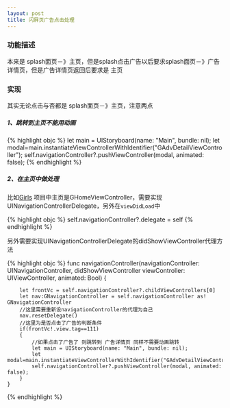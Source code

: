 ```yaml
---
layout: post
title: 闪屏页广告点击处理 
---
```


### 功能描述
本来是 splash面页－》主页，但是splash点击广告以后要求splash面页－》广告详情页，但是广告详情页返回后要求是 主页

### 实现

其实无论点击与否都是 splash面页－》主页，注意两点

##### 1、跳转到主页不能用动画 

{% highlight objc %}
	let main = UIStoryboard(name: "Main", bundle: nil);
    let modal=main.instantiateViewControllerWithIdentifier("GAdvDetailViewController");
    self.navigationController?.pushViewController(modal, animated: false);
{% endhighlight %}

##### 2、在主页中做处理

比如[Girls](https://github.com/QuanGe/Girls) 项目中主页是GHomeViewController，需要实现UINavigationControllerDelegate，另外在`viewDidLoad`中

{% highlight objc %}
	self.navigationController?.delegate = self
{% endhighlight %}

另外需要实现UINavigationControllerDelegate的didShowViewController代理方法


{% highlight objc %}
	func navigationController(navigationController: UINavigationController, didShowViewController viewController: UIViewController, animated: Bool) {
       
        let frontVc = self.navigationController?.childViewControllers[0]
        let nav:GNavigationController = self.navigationController as! GNavigationController
        //这里需要重新设navigationController的代理为自己
        nav.resetDelegate()
        //这里为是否点击了广告的判断条件
        if(frontVc!.view.tag==111)
        {
        	//如果点击了广告了 则跳转到 广告详情页 同样不需要动画跳转
            let main = UIStoryboard(name: "Main", bundle: nil);
            let modal=main.instantiateViewControllerWithIdentifier("GAdvDetailViewController");
            self.navigationController?.pushViewController(modal, animated: false);
        }
    }

{% endhighlight %}
